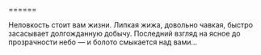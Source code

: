 ======

Неловкость стоит вам жизни. Липкая жижа, довольно чавкая, быстро засасывает долгожданную добычу. Последний взгляд на ясное до прозрачности небо — и болото смыкается над вами...

